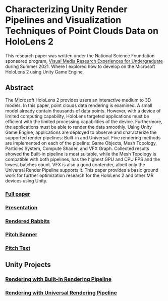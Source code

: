 # Characterizing Unity Render Pipelines and Visualization Techniques of Point Clouds Data on HoloLens 2
This research paper was written under the National Science Foundation sponsored program, [Visual Media Research Experiences for Undergraduate](https://web.asu.edu/imaging-lyceum/visual-media-reu) during Summer 2021. Where I explored how to develop on the Microsoft HoloLens 2 using Unity Game Engine.  

## Abstract
The Microsoft HoloLens 2 provides users an interactive
medium to 3D models. In this paper, point clouds data rendering is examined. A small model already contain thousands
of data points. However, with a device of limited computing
capability, HoloLens targeted applications must be efficient
with the limited processing capabilities of the device. Furthermore, the applications must be able to render the data
smoothly. Using Unity Game Engine, applications are deployed to observe and characterize the supported render
pipelines: Built-in and Universal. Five rendering methods
are implemented on each of the pipeline: Game Objects,
Mesh Topology, Particles System, Compute Shader, and VFX
Graph.
Collected results showed the Built-in pipeline is most suitable, while the Mesh Topology is compatible with both pipelines,
has the highest GPU and CPU FPS and the lowest batches
count. VFX is also a good contender, albeit only the Universal Render Pipeline supports it. This paper provides a
basic ground work for further optimization research for the
HoloLens 2 and other MR devices using Unity.

### [Full paper](Assets/ThyDo_FinalReport.pdf)
### [Presentation](Assets/ThyDo_Final%20Presentation.pdf)
### [Rendered Rabbits](Assets/RabbitPhotos/)
### [Pitch Banner](Assets/ThyDo_PresentationPitch.pdf)
### [Pitch Text](Assets/Pitch.txt)

## Unity Projects
### [Rendering with Built-in Rendering Pipeline](https://github.com/thydo/Profiler)
### [Rendering with Universal Rendering Pipeline](https://github.com/thydo/URP)
